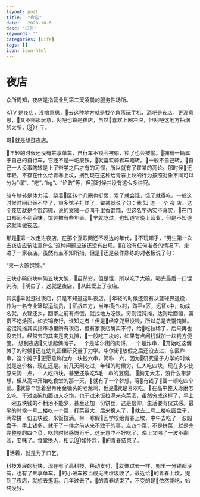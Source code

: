 ```yaml
---
layout: post
title:  "夜店"
date:   2020-10-6
desc: "口乞"
keywords: ""
categories: [Life]
tags: []
icon: icon-html
---
```


# 夜店

众所周知，夜店是指营业到第二天凌晨的服务性场所。

KTV 是夜店，没啥意思，👴去这种地方就是找个角落玩手机，酒吧是夜店，更没意思，👴又不喝那玩意，网吧也算是夜店，虽然👴喜欢上网冲浪，但网吧这地方抽烟的太多，⑧彳亍。

可👴就是想逛夜店。

👴年轻的时候还没有共享单车，自行车不锁会被偷，锁了也会被偷。👴拥有一辆属于自己的自行车，它还不是一坨废铁，👴就喜欢骑着车瞎转。👴一般不自己转，👴自己一人没事瞎转是上了带学之后才有的习惯，所以就有了翟某的高论。那时候👴还年轻，不存在什么给青春上坟，搁到现在这种给青春上坟的行为按照对象不同可以分为”绿“、“吃”、”hg“、“论政”等，但那时候并没有这么多讲究。

骑车瞎转是体力活，绕着👴区转个几圈也挺累，累了就会饿，饿了就得吃。一般这时候时间已经不早了，很多馆子打烊了，翟某就说了句：我 知 道 一 个 夜 店。这个夜店就是个馄饨摊，说的文雅一点叫千里香馄饨，但这名字确实不真实，👴在门口都闻不到香味。馄饨摊有些年头，👴早就吃过，也知道它晚上营业，但是不知道这就叫做夜店。

那是👴第一次走进夜店，在那个互联网还不发达的年代，👴不玩知乎，“男生第一次去夜店应该注意什么”这种问题应该还没有出现。👴在没有任何准备的情况下，走进了一家夜店。虽然有点不知所措，但是👴还是装作熟练的对老板说了句：

“来一大碗馄饨。”

三块小碗四块中碗五块大碗，👴虽然穷，但是饿，所以吃了大碗。喝完最后一口馄饨汤，👴明白了，这就是夜店，👴从此爱上了夜店。

其实👴早就逛过夜店，只是不知道这叫夜店。👴年轻的时候还没有从篮球界退役，作为一名专业篮球运动员，👴征战四方，当年横扫x村，踏平x区，远征x中，功成名就，衣锦还乡，回家之前有点饿，就找地方吃饭。穷则馄饨摊，达则烩面馆，富贵不吃烩面，如衣锦夜行，谁知之者！但是👴经常兜里没钱，所以总是去馄饨摊。这馄饨摊其实指市场里所有夜店，但有家夜店确实不行，给👴吃拉稀了，后来再也没去过。经常去的其实是肉丸摊，👴一般吃三块的，如果有点闲钱就加一块钱方便面。
 想到夜店👴又想起俩摊子，一个是华尔街的肉饼，一个是炸串，👴开始吃这俩摊子的时候👴还在幼儿园里研究量子力学。华尔街👴放假之后还没去过，东区炸串，这个摊子👴更愿意称他为一块钱六串，简称一六，因为👴研究量子力学的时候就是这价格，现在还是。前几天刚吃过，年轻的时候穷，仨人吃四块，现在多少比原来阔一点，一人吃四块，甚至还敢吃5毛一串的豆腐。
 👴胸无大志，没什么带梦想，但从高中开始吃食堂的那一天，👴就有了一个梦想，等👴有钱了👴要一顿吃四个菜。👴就像个想着皇帝用金锄头的老龙鸣，但是👴就是喜欢吃。👴在高中整天琢磨怎么吃，干过空碗加面四人吃饱，也干过米饭拉满来点菜汤，虽然穷成这样了，早上一碗五块钱的不翻汤不能少，甚至还加一份饼丝，这是信仰，生活要有仪式感。最早的时候一号二楼吃一个菜，打菜量大，后来换人了，👴就去二号二楼吃圆盘子，两荤拼一份五块钱，米饭拉满。带一寒假👴回学校给青春上坟，中午去吃了一波圆盘子，手上钱多，就干了一件之前从来不敢干的事，点四个菜，不是拼菜，就是完完整整的四个菜。吃的时候感慨万千，这玩意咋不好吃了，晚上又喝了一波不翻汤，变味了。食堂换人，相见⑧如怀念，👴的青春结束了。

👴活着，就是为了口乞。

科技发展的挺快，现在有了高科技，移动支付，👴就像过去一样，兜里一分钱都没有，也有了共享单车，👴的小破车被当成无主垃圾收了。最近给👴的青春上坟，提到了夜店，就想去逛逛。几年过去了，👴的青春结束了，不变的是👴依然能吃，始终没钱。

